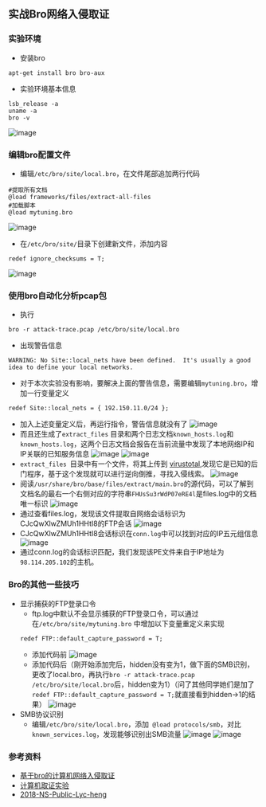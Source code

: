 ## 实战Bro网络入侵取证
### 实验环境
- 安装bro
```
apt-get install bro bro-aux
``` 
- 实验环境基本信息
```
lsb_release -a
uname -a
bro -v
```
![image](https://github.com/CUCCS/2018-NS-Public-PWHL/blob/NS_chap0x12/picture/bro1.png)
### 编辑bro配置文件
- 编辑```/etc/bro/site/local.bro```，在文件尾部追加两行代码
```
#提取所有文档
@load frameworks/files/extract-all-files
#加载脚本
@load mytuning.bro
```
![image](https://github.com/CUCCS/2018-NS-Public-PWHL/blob/NS_chap0x12/picture/bro2.png)
- 在```/etc/bro/site/```目录下创建新文件，添加内容
```
redef ignore_checksums = T;
```
![image](https://github.com/CUCCS/2018-NS-Public-PWHL/blob/NS_chap0x12/picture/bro3.png)
### 使用bro自动化分析pcap包
- 执行
```
bro -r attack-trace.pcap /etc/bro/site/local.bro
```
- 出现警告信息
```
WARNING: No Site::local_nets have been defined.  It's usually a good idea to define your local networks.
```
- 对于本次实验没有影响，要解决上面的警告信息，需要编辑```mytuning.bro```，增加一行变量定义
```
redef Site::local_nets = { 192.150.11.0/24 };
```
- 加入上述变量定义后，再运行指令，警告信息就没有了
![image](https://github.com/CUCCS/2018-NS-Public-PWHL/blob/NS_chap0x12/picture/bro4.png)
- 而且还生成了```extract_files``` 目录和两个日志文档```known_hosts.log```和```known_hosts.log```，这两个日志文档会报告在当前流量中发现了本地网络IP和IP关联的已知服务信息
![image](https://github.com/CUCCS/2018-NS-Public-PWHL/blob/NS_chap0x12/picture/bro5.png)
![image](https://github.com/CUCCS/2018-NS-Public-PWHL/blob/NS_chap0x12/picture/bro6.png)
- ```extract_files ```目录中有一个文件，将其上传到
[virustotal](https://www.virustotal.com/#/home/upload),发现它是已知的后门程序，基于这个发现就可以进行逆向倒推，寻找入侵线索。
![image](https://github.com/CUCCS/2018-NS-Public-PWHL/blob/NS_chap0x12/picture/bro8.png)
- 阅读```/usr/share/bro/base/files/extract/main.bro```的源代码，可以了解到文档名的最右一个右侧对应的字符串```FHUsSu3rWdP07eRE4l```是files.log中的文档唯一标识
![image](https://github.com/CUCCS/2018-NS-Public-PWHL/blob/NS_chap0x12/picture/bro7.png)
- 通过查看files.log，发现该文件提取自网络会话标识为CJcQwXlwZMUh1HHtI8的FTP会话
![image](https://github.com/CUCCS/2018-NS-Public-PWHL/blob/NS_chap0x12/picture/bro9.png)
- CJcQwXlwZMUh1HHtI8会话标识在```conn.log```中可以找到对应的IP五元组信息
![image](https://github.com/CUCCS/2018-NS-Public-PWHL/blob/NS_chap0x12/picture/bro10.png)
- 通过conn.log的会话标识匹配，我们发现该PE文件来自于IP地址为```98.114.205.102```的主机。
### Bro的其他一些技巧
- 显示捕获的FTP登录口令
  - ftp.log中默认不会显示捕获的FTP登录口令，可以通过在```/etc/bro/site/mytuning.bro``` 中增加以下变量重定义来实现
  ```
  redef FTP::default_capture_password = T;
  ```
  - 添加代码前
  ![image](https://github.com/CUCCS/2018-NS-Public-PWHL/blob/NS_chap0x12/picture/bro11.png)
  - 添加代码后（刚开始添加完后，hidden没有变为1，做下面的SMB识别，更改了local.bro，再执行```bro -r attack-trace.pcap /etc/bro/site/local.bro```后，hidden变为1）（问了其他同学她们是加了```redef FTP::default_capture_password = T;```就直接看到hidden->1的结果）
  ![image](https://github.com/CUCCS/2018-NS-Public-PWHL/blob/NS_chap0x12/picture/bro12.png)
- SMB协议识别  
  - 编辑```/etc/bro/site/local.bro```，添加``` @load protocols/smb```，对比```known_services.log```，发现能够识别出SMB流量
  ![image](https://github.com/CUCCS/2018-NS-Public-PWHL/blob/NS_chap0x12/picture/bro13.png)
  ![image](https://github.com/CUCCS/2018-NS-Public-PWHL/blob/NS_chap0x12/picture/bro14.png)
### 参考资料
- [基于bro的计算机网络入侵取证](https://hk.saowen.com/a/97a775209136d0955c5d4a6476ff88658207066ca5a1d94e63baffb024626619)
- [计算机取证实验](https://sec.cuc.edu.cn/huangwei/textbook/ns/chap0x12/exp.html)
- [2018-NS-Public-Lyc-heng](https://github.com/CUCCS/2018-NS-Public-Lyc-heng/blob/ns_chap0x12/ns_chap0x12/%E5%AE%9E%E9%AA%8C%E6%8A%A5%E5%91%8A.md)
